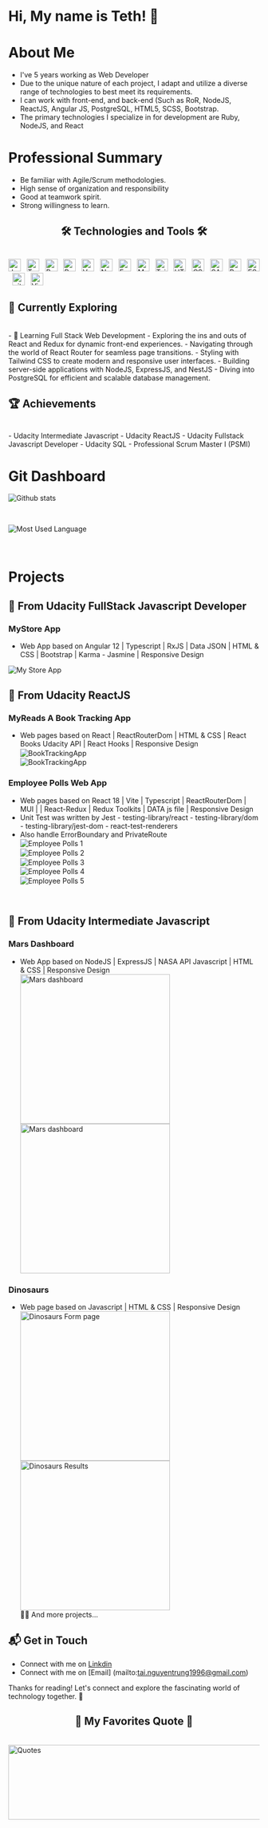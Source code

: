 # Hi, My name is Teth! 👋

# About Me

- I've 5 years working as Web Developer
- Due to the unique nature of each project, I adapt and utilize a diverse range of technologies to
  best meet its requirements.
- I can work with front-end, and back-end (Such as RoR, NodeJS, ReactJS, Angular JS, PostgreSQL,
  HTML5, SCSS, Bootstrap.
- The primary technologies I specialize in for development are Ruby, NodeJS, and React

# Professional Summary

- Be familiar with Agile/Scrum methodologies.
- High sense of organization and responsibility
- Good at teamwork spirit.
- Strong willingness to learn.

<h2 align="center">🛠 Technologies and Tools 🛠</h2>
<br>
<span><img src="https://img.shields.io/badge/JavaScript-282C34?logo=javascript&logoColor=F7DF1E" alt="JavaScript logo" title="JavaScript" height="25" /></span>
&nbsp;
<span><img src="https://img.shields.io/badge/TypeScript-282C34?logo=typescript&logoColor=3178C6" alt="TypeScript logo" title="TypeScript" height="25" /></span>
&nbsp;
<span><img src="https://img.shields.io/badge/ReactJS-282C34?logo=react&logoColor=61DAFB" alt="ReactJS logo" title="ReactJS" height="25" /></span>
&nbsp;
<span><img src="https://img.shields.io/badge/Redux-282C34?logo=redux&logoColor=764ABC" alt="Redux logo" title="Redux" height="25" /></span>
&nbsp;
<span><img src="https://img.shields.io/badge/Vue.js-282C34?logo=vue.js&logoColor=4FC08D" alt="Vue.js logo" title="Vue.js" height="25" /></span>
&nbsp;
<span><img src="https://img.shields.io/badge/Node.js-282C34?logo=node.js&logoColor=00F200" alt="Node.js logo" title="Node.js" height="25" /></span>
&nbsp;
<span><img src="https://img.shields.io/badge/Express-282C34?logo=express&logoColor=FFFFFF" alt="Express.js logo" title="Express.js" height="25" /></span>
&nbsp;
<span><img src="https://img.shields.io/badge/MongoDB-282C34?logo=mongodb&logoColor=47A248" alt="MongoDB logo" title="MongoDB" height="25" /></span>
&nbsp;
<span><img src="https://img.shields.io/badge/Tailwind%20CSS-282C34?logo=tailwind-css&logoColor=38B2AC" alt="TailwindCSS logo" title="TailwindCSS" height="25" /></span>
&nbsp;
<span><img src="https://img.shields.io/badge/HTML5-282C34?logo=html5&logoColor=E34F26" alt="HTML5 logo" title="HTML5" height="25" /></span>
&nbsp;
<span><img src="https://img.shields.io/badge/CSS3-282C34?logo=css3&logoColor=1572B6" alt="CSS3 logo" title="CSS3" height="25" /></span>
&nbsp;
<span><img src="https://img.shields.io/badge/Sass-282C34?logo=sass&logoColor=CC6699" alt="SASS logo" title="SASS" height="25" /></span>
&nbsp;
<span><img src="https://img.shields.io/badge/Bootstrap-282C34?logo=bootstrap&logoColor=7952B3" alt="Bootstrap logo" title="Bootstrap" height="25" /></span>
&nbsp;
<span><img src="https://img.shields.io/badge/ESLint-282C34?logo=eslint&logoColor=4B32C3" alt="ESLint logo" title="ESLint" height="25" /></span>
&nbsp;
<span><img src="https://img.shields.io/badge/git-282C34?logo=git&logoColor=F05032" alt="git logo" title="git" height="25" /></span>
&nbsp;
<span><img src="https://img.shields.io/badge/VS%20Code-282C34?logo=visual-studio-code&logoColor=007ACC" alt="Visual Studio Code logo" title="Visual Studio Code" height="25" /></span>
&nbsp;

## 🌱 Currently Exploring
<br/>
- 🚀 Learning Full Stack Web Development
  - Exploring the ins and outs of React and Redux for dynamic front-end experiences.
  - Navigating through the world of React Router for seamless page transitions.
  - Styling with Tailwind CSS to create modern and responsive user interfaces.
  - Building server-side applications with NodeJS, ExpressJS, and NestJS
  - Diving into PostgreSQL for efficient and scalable database management.

## 🏆 Achievements
<br/>
- Udacity Intermediate Javascript
- Udacity ReactJS
- Udacity Fullstack Javascript Developer
- Udacity SQL
- Professional Scrum Master I (PSMI)

# Git Dashboard
<p><img src="https://github-readme-stats.vercel.app/api?username=taint1996&theme=vue-dark&show_icons=true&hide_border=true&count_private=true" alt="Github stats" /></p>
<br/>
<p><img src="https://github-readme-stats.vercel.app/api/top-langs/?username=taint1996&size_weight=0.5&count_weight=0.5&theme=vue-dark" alt="Most Used Language" /></p>
<br/>

# Projects
## 🚀 From Udacity FullStack Javascript Developer
### MyStore App
- Web App based on Angular 12 | Typescript | RxJS | Data JSON | HTML & CSS | Bootstrap | Karma - Jasmine | Responsive Design
  <br/>
<img src="./images/MyStoreApp/MyStoreApp.png" alt="My Store App" align="center" />

## 🚀 From Udacity ReactJS
### MyReads A Book Tracking App
- Web pages based on React | ReactRouterDom | HTML & CSS | React Books Udacity API | React Hooks | Responsive Design
  <br/>
  <img src="./images/ReactJS/MyReads_BookTrackingApp/MyReadListPage.png" alt='BookTrackingApp' align="center" />
  <br/>
  <img src="./images/ReactJS/MyReads_BookTrackingApp/MyReadSearch.png" alt='BookTrackingApp' align="center" />

### Employee Polls Web App
- Web pages based on React 18 | Vite | Typescript | ReactRouterDom | MUI |
  | React-Redux | Redux Toolkits | DATA js file | Responsive Design
- Unit Test was written by Jest - testing-library/react - testing-library/dom - testing-library/jest-dom - react-test-renderers
- Also handle ErrorBoundary and PrivateRoute
  <br/>
  <img src="./images/ReactJS/EmployeePolls/1_loginPage.png" alt='Employee Polls 1' align="center" />
  <br/>
  <img src="./images/ReactJS/EmployeePolls/2_HomePage.png" alt='Employee Polls 2' align="center" />
  <br/>
  <img src="./images/ReactJS/EmployeePolls/3_PollDetail.png" alt='Employee Polls 3' align="center" />
  <br/>
  <img src="./images/ReactJS/EmployeePolls/4_LeaderBoard.png" alt='Employee Polls 4' align="center" />
  <br/>
  <img src="./images/ReactJS/EmployeePolls/5_AddNewPoll.png" alt='Employee Polls 5' align="center" />

<br/>

## 🚀 From Udacity Intermediate Javascript
### Mars Dashboard
- Web App based on NodeJS | ExpressJS | NASA API Javascript | HTML & CSS | Responsive Design
  <br/>
  <a href="https://github.com/taint1996/Udacity_Intermediate_Javascript/tree/master/Mars_Dashboard_Project" target="_blank">
  <img src="./images/Mars-Dashboard/Mars_Dashboard.png" alt='Mars dashboard' align="center" height="300" />
  </a>
  <br/>
  <a href="https://github.com/taint1996/Udacity_Intermediate_Javascript/tree/master/Mars_Dashboard_Project" target="_blank">
  <img src="./images/Mars-Dashboard/Mars_Dashboard_Responsive.png" alt='Mars dashboard' align="center" height="300" />
  </a>
  <br/>

### Dinosaurs
- Web page based on Javascript | HTML & CSS | Responsive Design
  <br/>
  <img src="./images/Dinosaurs/DinosaursForm.png" alt='Dinosaurs Form page' align="center" height="300" />
  <br/>
  <img src="./images/Dinosaurs/Dinosaurs.png" alt='Dinosaurs Results' align="center" height="300" />
  <br/>
  🌱🌱 And more projects...

## 📬 Get in Touch
- Connect with me on [Linkdin](https://www.linkedin.com/in/tai-nguyen-trung/)
- Connect with me on [Email] (mailto:tai.nguyentrung1996@gmail.com)

Thanks for reading! Let's connect and explore the fascinating world of technology together. 🚀

<h2 align="center">📑 My Favorites Quote 📑</h2>
<br>
<a href="#" target="_blank">
  <img src="svg/quotes.svg" width="850" height="150" alt="Quotes" />
</a>

<!--

Here are some ideas to get you started:

- 🔭 I’m currently working on ...
- 🌱 I’m currently learning ...
- 👯 I’m looking to collaborate on ...
- 🤔 I’m looking for help with ...
- 💬 Ask me about ...
- 📫 How to reach me: ...
- 😄 Pronouns: ...
- ⚡ Fun fact: ...
-->
